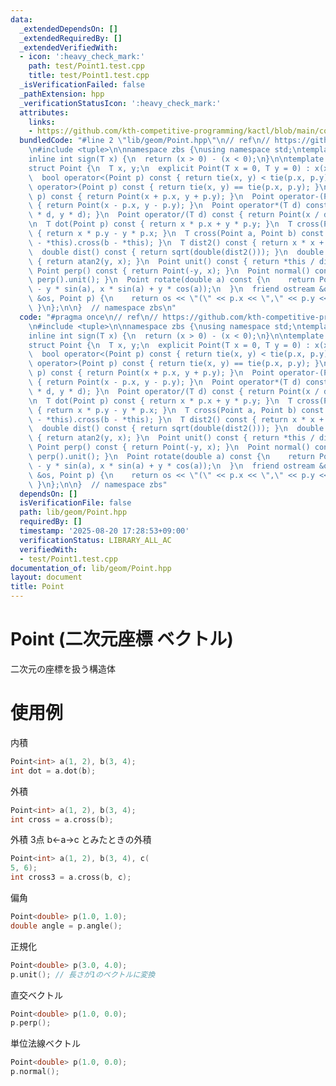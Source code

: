 ```yaml
---
data:
  _extendedDependsOn: []
  _extendedRequiredBy: []
  _extendedVerifiedWith:
  - icon: ':heavy_check_mark:'
    path: test/Point1.test.cpp
    title: test/Point1.test.cpp
  _isVerificationFailed: false
  _pathExtension: hpp
  _verificationStatusIcon: ':heavy_check_mark:'
  attributes:
    links:
    - https://github.com/kth-competitive-programming/kactl/blob/main/content/geometry/Point.h
  bundledCode: "#line 2 \"lib/geom/Point.hpp\"\n// ref\n// https://github.com/kth-competitive-programming/kactl/blob/main/content/geometry/Point.h\n\
    \n#include <tuple>\n\nnamespace zbs {\nusing namespace std;\ntemplate <class T>\n\
    inline int sign(T x) {\n  return (x > 0) - (x < 0);\n}\n\ntemplate <class T>\n\
    struct Point {\n  T x, y;\n  explicit Point(T x = 0, T y = 0) : x(x), y(y) {}\n\
    \  bool operator<(Point p) const { return tie(x, y) < tie(p.x, p.y); }\n  bool\
    \ operator>(Point p) const { return tie(x, y) == tie(p.x, p.y); }\n  Point operator+(Point\
    \ p) const { return Point(x + p.x, y + p.y); }\n  Point operator-(Point p) const\
    \ { return Point(x - p.x, y - p.y); }\n  Point operator*(T d) const { return Point(x\
    \ * d, y * d); }\n  Point operator/(T d) const { return Point(x / d, y / d); }\n\
    \n  T dot(Point p) const { return x * p.x + y * p.y; }\n  T cross(Point p) const\
    \ { return x * p.y - y * p.x; }\n  T cross(Point a, Point b) const { return (a\
    \ - *this).cross(b - *this); }\n  T dist2() const { return x * x + y * y; }\n\
    \  double dist() const { return sqrt(double(dist2())); }\n  double angle() const\
    \ { return atan2(y, x); }\n  Point unit() const { return *this / dist(); }\n \
    \ Point perp() const { return Point(-y, x); }\n  Point normal() const { return\
    \ perp().unit(); }\n  Point rotate(double a) const {\n    return Point(x * cos(a)\
    \ - y * sin(a), x * sin(a) + y * cos(a));\n  }\n  friend ostream &operator<<(ostream\
    \ &os, Point p) {\n    return os << \"(\" << p.x << \",\" << p.y << \")\";\n \
    \ }\n};\n\n}  // namespace zbs\n"
  code: "#pragma once\n// ref\n// https://github.com/kth-competitive-programming/kactl/blob/main/content/geometry/Point.h\n\
    \n#include <tuple>\n\nnamespace zbs {\nusing namespace std;\ntemplate <class T>\n\
    inline int sign(T x) {\n  return (x > 0) - (x < 0);\n}\n\ntemplate <class T>\n\
    struct Point {\n  T x, y;\n  explicit Point(T x = 0, T y = 0) : x(x), y(y) {}\n\
    \  bool operator<(Point p) const { return tie(x, y) < tie(p.x, p.y); }\n  bool\
    \ operator>(Point p) const { return tie(x, y) == tie(p.x, p.y); }\n  Point operator+(Point\
    \ p) const { return Point(x + p.x, y + p.y); }\n  Point operator-(Point p) const\
    \ { return Point(x - p.x, y - p.y); }\n  Point operator*(T d) const { return Point(x\
    \ * d, y * d); }\n  Point operator/(T d) const { return Point(x / d, y / d); }\n\
    \n  T dot(Point p) const { return x * p.x + y * p.y; }\n  T cross(Point p) const\
    \ { return x * p.y - y * p.x; }\n  T cross(Point a, Point b) const { return (a\
    \ - *this).cross(b - *this); }\n  T dist2() const { return x * x + y * y; }\n\
    \  double dist() const { return sqrt(double(dist2())); }\n  double angle() const\
    \ { return atan2(y, x); }\n  Point unit() const { return *this / dist(); }\n \
    \ Point perp() const { return Point(-y, x); }\n  Point normal() const { return\
    \ perp().unit(); }\n  Point rotate(double a) const {\n    return Point(x * cos(a)\
    \ - y * sin(a), x * sin(a) + y * cos(a));\n  }\n  friend ostream &operator<<(ostream\
    \ &os, Point p) {\n    return os << \"(\" << p.x << \",\" << p.y << \")\";\n \
    \ }\n};\n\n}  // namespace zbs"
  dependsOn: []
  isVerificationFile: false
  path: lib/geom/Point.hpp
  requiredBy: []
  timestamp: '2025-08-20 17:28:53+09:00'
  verificationStatus: LIBRARY_ALL_AC
  verifiedWith:
  - test/Point1.test.cpp
documentation_of: lib/geom/Point.hpp
layout: document
title: Point
---
```


# Point (二次元座標 ベクトル)

二次元の座標を扱う構造体

# 使用例

内積

```cpp
Point<int> a(1, 2), b(3, 4);
int dot = a.dot(b);
```

外積

```cpp
Point<int> a(1, 2), b(3, 4);
int cross = a.cross(b);
```

外積 3点 b<-a->c とみたときの外積

```cpp
Point<int> a(1, 2), b(3, 4), c(
5, 6);
int cross3 = a.cross(b, c);
```

偏角

```cpp
Point<double> p(1.0, 1.0);
double angle = p.angle();
```

正規化

```cpp
Point<double> p(3.0, 4.0);
p.unit(); // 長さが1のベクトルに変換
```

直交ベクトル

```cpp
Point<double> p(1.0, 0.0);
p.perp();
```

単位法線ベクトル

```cpp
Point<double> p(1.0, 0.0);
p.normal();
```
